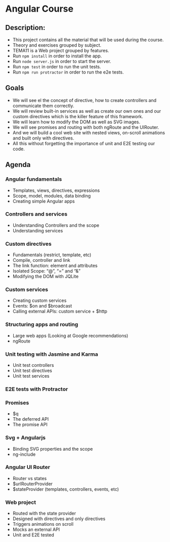 # Angular Course

## Description:

 * This project contains all the material that will be used during the course.
 * Theory and exercises grouped by subject.
 * TEMA11 is a Web project grouped by features.
 * Run `npm install` in order to install the app.
 * Run `node server.js` in order to start the server.
 * Run `npm test` in order to run the unit tests.
 * Run `npm run protractor` in order to run the e2e tests.

## Goals

* We will see el the concept of directive, how to create controllers and communicate them correctly. 
* We will review built-in services as well as create our own ones and our custom directives which is the killer feature of this framework. 
* We will learn how to modify the DOM as well as SVG images.  
* We will see promises and routing with both ngRoute and the UIRouter.  
* And we will build a cool web site with nested views, on-scroll animations and built only with directives. 
* All this without forgetting the importance of unit and E2E testing our code.

## Agenda

### Angular fundamentals
* Templates, views, directives, expressions
* Scope, model, modules, data binding
* Creating simple Angular apps

### Controllers and services
* Understanding Controllers and the scope
* Understanding services

### Custom directives
* Fundamentals (restrict, template, etc)
* Compile, controller and link
* The link function: element and attributes
* Isolated Scope: “@”, “=” and “&”
* Modifying the DOM with JQLite

### Custom services
* Creating custom services
* Events: $on and $broadcast
* Calling external APIs: custom service + $http

### Structuring apps and routing
* Large web apps (Looking at Google recommendations)
* ngRoute

### Unit testing with Jasmine and Karma
* Unit test controllers
* Unit test directives
* Unit test services

### E2E tests with Protractor

### Promises
* $q
* The deferred API
* The promise API

### Svg + Angularjs
* Binding SVG properties and the scope
* ng-include

### Angular UI Router
* Router vs states
* $urlRouterProvider
* $stateProvider (templates, controllers, events, etc)

### Web project
* Routed with the state provider
* Designed with directives and only directives 
* Triggers animations on scroll
* Mocks an external API
* Unit and E2E tested 
